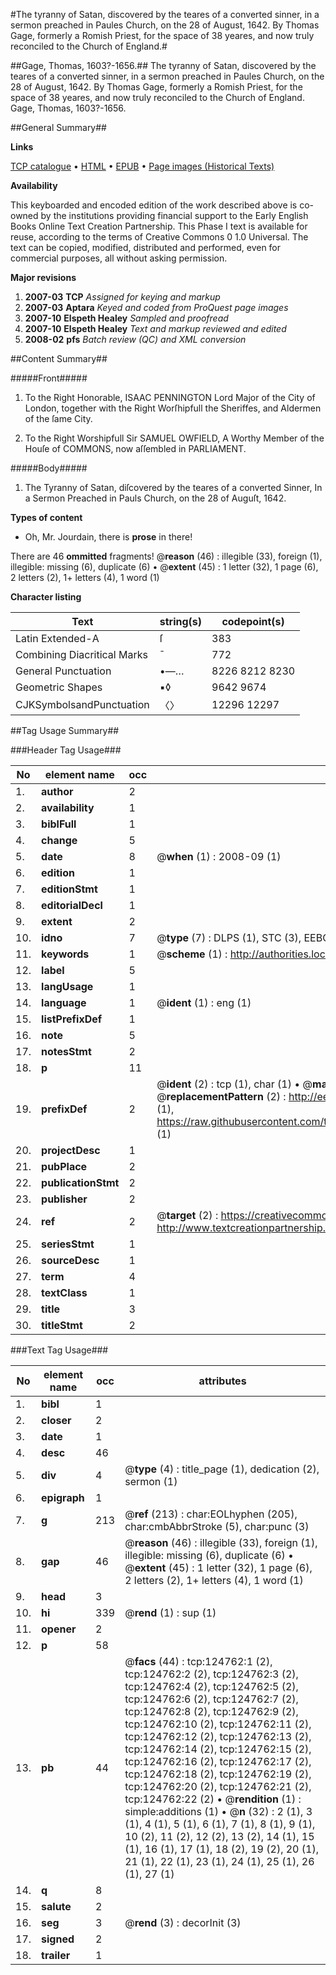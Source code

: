 #The tyranny of Satan, discovered by the teares of a converted sinner, in a sermon preached in Paules Church, on the 28 of August, 1642. By Thomas Gage, formerly a Romish Priest, for the space of 38 yeares, and now truly reconciled to the Church of England.#

##Gage, Thomas, 1603?-1656.##
The tyranny of Satan, discovered by the teares of a converted sinner, in a sermon preached in Paules Church, on the 28 of August, 1642. By Thomas Gage, formerly a Romish Priest, for the space of 38 yeares, and now truly reconciled to the Church of England.
Gage, Thomas, 1603?-1656.

##General Summary##

**Links**

[TCP catalogue](http://www.ota.ox.ac.uk/tcp/)  • 
[HTML](http://tei.it.ox.ac.uk/tcp/Texts-HTML/free/A85/A85388.html)  • 
[EPUB](http://tei.it.ox.ac.uk/tcp/Texts-EPUB/free/A85/A85388.epub) • 
[Page images (Historical Texts)](https://data.historicaltexts.jisc.ac.uk/view?pubId=eebo-99872330e&pageId=eebo-99872330e-124762-1)

**Availability**

This keyboarded and encoded edition of the
	       work described above is co-owned by the institutions
	       providing financial support to the Early English Books
	       Online Text Creation Partnership. This Phase I text is
	       available for reuse, according to the terms of Creative
	       Commons 0 1.0 Universal. The text can be copied,
	       modified, distributed and performed, even for
	       commercial purposes, all without asking permission.

**Major revisions**

1. __2007-03__ __TCP__ *Assigned for keying and markup*
1. __2007-03__ __Aptara__ *Keyed and coded from ProQuest page images*
1. __2007-10__ __Elspeth Healey__ *Sampled and proofread*
1. __2007-10__ __Elspeth Healey__ *Text and markup reviewed and edited*
1. __2008-02__ __pfs__ *Batch review (QC) and XML conversion*

##Content Summary##

#####Front#####

1. To the Right Honorable, ISAAC
PENNINGTON Lord Major of the
City of London, together with the Right
Worſhipfull the Sheriffes, and Aldermen of
the ſame City.

1. To the Right Worshipfull Sir
SAMUEL OWFIELD,
A Worthy Member of the Houſe of
COMMONS, now aſſembled in
PARLIAMENT.

#####Body#####

1. The Tyranny of Satan, diſcovered
by the teares of a converted Sinner,
In a Sermon Preached in Pauls Church, on the
28 of Auguſt, 1642.

**Types of content**

  * Oh, Mr. Jourdain, there is **prose** in there!

There are 46 **ommitted** fragments! 
 @__reason__ (46) : illegible (33), foreign (1), illegible: missing (6), duplicate (6)  •  @__extent__ (45) : 1 letter (32), 1 page (6), 2 letters (2), 1+ letters (4), 1 word (1)

**Character listing**


|Text|string(s)|codepoint(s)|
|---|---|---|
|Latin Extended-A|ſ|383|
|Combining             Diacritical Marks|̄|772|
|General Punctuation|•—…|8226 8212 8230|
|Geometric Shapes|▪◊|9642 9674|
|CJKSymbolsandPunctuation|〈〉|12296 12297|

##Tag Usage Summary##

###Header Tag Usage###

|No|element name|occ|attributes|
|---|---|---|---|
|1.|__author__|2||
|2.|__availability__|1||
|3.|__biblFull__|1||
|4.|__change__|5||
|5.|__date__|8| @__when__ (1) : 2008-09 (1)|
|6.|__edition__|1||
|7.|__editionStmt__|1||
|8.|__editorialDecl__|1||
|9.|__extent__|2||
|10.|__idno__|7| @__type__ (7) : DLPS (1), STC (3), EEBO-CITATION (1), PROQUEST (1), VID (1)|
|11.|__keywords__|1| @__scheme__ (1) : http://authorities.loc.gov/ (1)|
|12.|__label__|5||
|13.|__langUsage__|1||
|14.|__language__|1| @__ident__ (1) : eng (1)|
|15.|__listPrefixDef__|1||
|16.|__note__|5||
|17.|__notesStmt__|2||
|18.|__p__|11||
|19.|__prefixDef__|2| @__ident__ (2) : tcp (1), char (1)  •  @__matchPattern__ (2) : ([0-9\-]+):([0-9IVX]+) (1), (.+) (1)  •  @__replacementPattern__ (2) : http://eebo.chadwyck.com/downloadtiff?vid=$1&page=$2 (1), https://raw.githubusercontent.com/textcreationpartnership/Texts/master/tcpchars.xml#$1 (1)|
|20.|__projectDesc__|1||
|21.|__pubPlace__|2||
|22.|__publicationStmt__|2||
|23.|__publisher__|2||
|24.|__ref__|2| @__target__ (2) : https://creativecommons.org/publicdomain/zero/1.0/ (1), http://www.textcreationpartnership.org/docs/. (1)|
|25.|__seriesStmt__|1||
|26.|__sourceDesc__|1||
|27.|__term__|4||
|28.|__textClass__|1||
|29.|__title__|3||
|30.|__titleStmt__|2||


###Text Tag Usage###

|No|element name|occ|attributes|
|---|---|---|---|
|1.|__bibl__|1||
|2.|__closer__|2||
|3.|__date__|1||
|4.|__desc__|46||
|5.|__div__|4| @__type__ (4) : title_page (1), dedication (2), sermon (1)|
|6.|__epigraph__|1||
|7.|__g__|213| @__ref__ (213) : char:EOLhyphen (205), char:cmbAbbrStroke (5), char:punc (3)|
|8.|__gap__|46| @__reason__ (46) : illegible (33), foreign (1), illegible: missing (6), duplicate (6)  •  @__extent__ (45) : 1 letter (32), 1 page (6), 2 letters (2), 1+ letters (4), 1 word (1)|
|9.|__head__|3||
|10.|__hi__|339| @__rend__ (1) : sup (1)|
|11.|__opener__|2||
|12.|__p__|58||
|13.|__pb__|44| @__facs__ (44) : tcp:124762:1 (2), tcp:124762:2 (2), tcp:124762:3 (2), tcp:124762:4 (2), tcp:124762:5 (2), tcp:124762:6 (2), tcp:124762:7 (2), tcp:124762:8 (2), tcp:124762:9 (2), tcp:124762:10 (2), tcp:124762:11 (2), tcp:124762:12 (2), tcp:124762:13 (2), tcp:124762:14 (2), tcp:124762:15 (2), tcp:124762:16 (2), tcp:124762:17 (2), tcp:124762:18 (2), tcp:124762:19 (2), tcp:124762:20 (2), tcp:124762:21 (2), tcp:124762:22 (2)  •  @__rendition__ (1) : simple:additions (1)  •  @__n__ (32) : 2 (1), 3 (1), 4 (1), 5 (1), 6 (1), 7 (1), 8 (1), 9 (1), 10 (2), 11 (2), 12 (2), 13 (2), 14 (1), 15 (1), 16 (1), 17 (1), 18 (2), 19 (2), 20 (1), 21 (1), 22 (1), 23 (1), 24 (1), 25 (1), 26 (1), 27 (1)|
|14.|__q__|8||
|15.|__salute__|2||
|16.|__seg__|3| @__rend__ (3) : decorInit (3)|
|17.|__signed__|2||
|18.|__trailer__|1||
